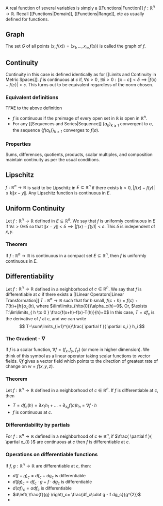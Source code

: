 A real function of several variables is simply a [[Functions|Function]] $f:\mathbb{R}^{n}\to \mathbb{R}$.
Recall [[Functions|Domain]], [[Functions|Range]], etc as usually defined for functions.
## Graph
The set $G$ of all points $(x,f(x))=(x_{1},\dots,x_n,f(x))$ is called the graph of $f$.
## Continuity 
Continuity in this case is defined identically as for [[Limits and Continuity in Metric Spaces]].
$f$ is continuous at $c$ if, $\forall\varepsilon>0\,,\exists\delta>0: \| x-c \|<\delta\implies|f(x)-f(c)|<\varepsilon$. This turns out to be equivalent regardless of the norm chosen.
### Equivalent definitions
TFAE to the above definition
- $f$ is continuous if the preimage of every open set in $\mathbb{R}$ is open in $\mathbb{R}^{n}$.
- For any [[Sequences and Series|Sequence]] $\{ a_{k} \}_{k\geq 1}$ convergent to $a$, the sequence $\{ f(a_k) \}_{k\geq 1}$ converges to $f(a)$.
### Properties
Sums, differences, quotients, products, scalar multiples, and composition maintain continuity as per the usual conditions.
## Lipschitz
$f:\mathbb{R}^{n}\to \mathbb{R}$ is said to be Lipschitz in $E\subseteq \mathbb{R}^{n}$ if there exists $k>0$, $|f(x)-f(y)|\leq k\| x-y \|$.
Any Lipschitz function is continuous in $E$.
## Uniform Continuity
Let $f:\mathbb{R}^{n}\to \mathbb{R}$ defined in $E\subseteq \mathbb{R}^{n}.$ We say that $f$ is uniformly continuous in $E$ if $\forall\varepsilon>0\exists\delta$ so that $\| x-y \|<\delta\implies | f(x)-f(y) |<\varepsilon$. This $\delta$ is independent of $x,y$.
### Theorem
If $f:\mathbb{R}^{n}\to \mathbb{R}$ is continuous in a compact set $E\subseteq \mathbb{R}^{n}$, then $f$ is uniformly continuous in $E$.
## Differentiability
Let $f:\mathbb{R}^{n}\to \mathbb{R}$ defined in a neighborhood of $c\in\mathbb{R}^{n}$. We say that $f$ is differentiable at $c$ if there exists a [[Linear Operators|Linear Transformation]] $T:\mathbb{R}^{n}\to\mathbb{R}$ such that for $h$ small, $f(c+h)=f(c)+T(h)+\| h \|\alpha_c(h)$, where $\lim\limits_{h\to{0}}\alpha_c(h)=0$. Or,
$\exists T:\lim\limits_{ h \to 0 } \frac{f(x+h)-f(x)-T(h)}{h}=0$
In this case, $T=df_c$ is the derivative of $f$ at $c$, and we can write
$$
T=\sum\limits_{i=1}^{n}\frac{ \partial f }{ \partial x_i } h_i
$$
### The Gradient - $\nabla$
If $f$ is a scalar function, $\nabla f=(f_x, f_y, f_z)$ (or more in higher dimension).
We think of this symbol as a linear operator taking scalar functions to vector fields.
$\nabla f$ gives a vector field which points to the direction of greatest rate of change on $w=f(x,y,z)$.
### Theorem
Let $f:\mathbb{R}^{n}\to \mathbb{R}$ defined in a neighborhood of $c\in\mathbb{R}^{n}$. If $f$ is differentiable at $c$, then 
- $T=df_c(h)=\partial x_{1}h_{1}+\dots+\partial_{x_n}f(c)h_n=\nabla f\cdot h$
- $f$ is continuous at $c$.
### Differentiability by partials
For $f:\mathbb{R}^n\to \mathbb{R}$ defined in a neighborhood of $c\in\mathbb{R}^n$, if $\frac{ \partial f }{ \partial x_{i} }$ are continuous at $c$ then $f$ is differentiable at $c$.
### Operations on differentiable functions
If $f,g:\mathbb{R}^n\to\mathbb{R}$ are differentiable at $c$, then:
- $d(f+g)_c=df_c+dg_c$ is differentiable
- $d(fg)_c=df_c\cdot g+f\cdot dg_c$ is differentiable
- $d(\alpha f)_c=\alpha df_c$ is differentiable
- $d\left( \frac{f}{g} \right)_c= \frac{df_c\cdot g - f dg_c}{g^{2}}$
- 
